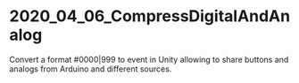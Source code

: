 # 2020_04_06_CompressDigitalAndAnalog

Convert a format  #0000|999 to event in Unity allowing to share buttons and analogs from Arduino and different sources.